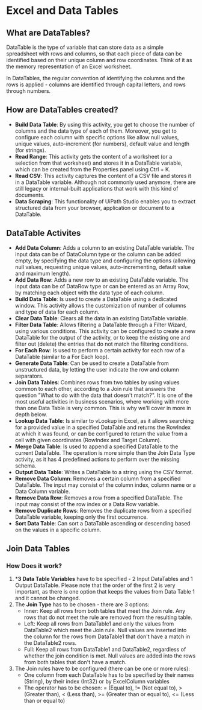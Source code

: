# Excel and Data Tables

## What are DataTables?
DataTable is the type of variable that can store data as a simple spreadsheet with rows and columns, so that each piece of data can be identified based on their unique column and row coordinates. Think of it as the memory representation of an Excel worksheet. 

In DataTables, the regular convention of identifying the columns and the rows is applied - columns are identified through capital letters, and rows through numbers.

## How are DataTables created?
- **Build Data Table**: By using this activity, you get to choose the number of columns and the data type of each of them. Moreover, you get to configure each column with specific options like allow null values, unique values, auto-increment (for numbers), default value and length (for strings).
- **Read Range**: This activity gets the content of a worksheet (or a selection from that worksheet) and stores it in a DataTable variable, which can be created from the Properties panel using Ctrl + K.
- **Read CSV**: This activity captures the content of a CSV file and stores it in a DataTable variable. Although not commonly used anymore, there are still legacy or internal-built applications that work with this kind of documents. 
- **Data Scraping**: This functionality of UiPath Studio enables you to extract structured data from your browser, application or document to a DataTable.

## DataTable Activites
- **Add Data Column**: Adds a column to an existing DataTable variable. The input data can be of DataColumn type or the column can be added empty, by specifying the data type and configuring the options (allowing null values, requesting unique values, auto-incrementing, default value and maximum length). 
- **Add Data Row**: Adds a new row to an existing DataTable variable. The input data can be of DataRow type or can be entered as an Array Row, by matching each object with the data type of each column.
- **Build Data Table**: Is used to create a DataTable using a dedicated window. This activity allows the customization of number of columns and type of data for each column.  
- **Clear Data Table**: Clears all the data in an existing DataTable variable.
- **Filter Data Table**: Allows filtering a DataTable through a Filter Wizard, using various conditions. This activity can be configured to create a new DataTable for the output of the activity, or to keep the existing one and filter out (delete) the entries that do not match the filtering conditions.
- **For Each Row**: Is used to perform a certain activity for each row of a DataTable (similar to a For Each loop).
- **Generate Data Table**: Can be used to create a DataTable from unstructured data, by letting the user indicate the row and column separators.
- **Join Data Tables**: Combines rows from two tables by using values common to each other, according to a Join rule that answers the question "What to do with the data that doesn't match?". It is one of the most useful activities in business scenarios, where working with more than one Data Table is very common. This is why we'll cover in more in depth below.
- **Lookup Data Table**: Is similar to vLookup in Excel, as it allows searching for a provided value in a specified DataTable and returns the RowIndex at which it was found, or can be configured to return the value from a cell with given coordinates (RowIndex and Target Column).
- **Merge Data Table**: Is used to append a specified DataTable to the current DataTable. The operation is more simple than the Join Data Type activity, as it has 4 predefined actions to perform over the missing schema.
- **Output Data Table**: Writes a DataTable to a string using the CSV format.
- **Remove Data Column**: Removes a certain column from a specified DataTable. The input may consist of the column index, column name or a Data Column variable.
- **Remove Data Row**: Removes a row from a specified DataTable. The input may consist of the row index or a Data Row variable.
- **Remove Duplicate Rows**: Removes the duplicate rows from a specified DataTable variable, keeping only the first occurrence.
- **Sort Data Table**: Can sort a DataTable ascending or descending based on the values in a specific column.

## Join Data Tables
### How Does it work?
1. ***3 Data Table Variables** have to be specified - 2 Input DataTables and 1 Output DataTable. Please note that the order of the first 2 is very important, as there is one option that keeps the values from Data Table 1 and it cannot be changed.
2. The **Join Type** has to be chosen - there are 3 options:
    - Inner: Keep all rows from both tables that meet the Join rule. Any rows that do not meet the rule are removed from the resulting table.
    - Left: Keep all rows from DataTable1 and only the values from DataTable2 which meet the Join rule. Null values are inserted into the column for the rows from DataTable1 that don't have a match in the DataTable2 rows.
    - Full: Keep all rows from DataTable1 and DataTable2, regardless of whether the join condition is met. Null values are added into the rows from both tables that don't have a match.
3. The Join rules have to be configured (there can be one or more rules):
    - One column from each DataTable has to be specified by their names (String), by their index (Int32) or by ExcelColumn variables
    - The operator has to be chosen: = (Equal to), != (Not equal to), > (Greater than), < (Less than), >= (Greater than or equal to), <= (Less than or equal to)
